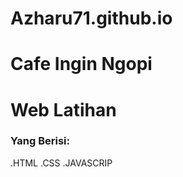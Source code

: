 # Azharu71.github.io
# Cafe Ingin Ngopi
# Web Latihan
<h3>Yang Berisi: </h3>
.HTML
.CSS
.JAVASCRIP

